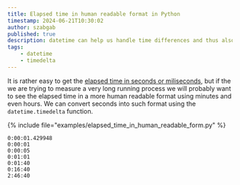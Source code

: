 ```yaml
---
title: Elapsed time in human readable format in Python
timestamp: 2024-06-21T10:30:02
author: szabgab
published: true
description: datetime can help us handle time differences and thus also elapsed time
tags:
    - datetime
    - timedelta
---
```


It is rather easy to get the [elapsed time in seconds or miliseconds](/elapsed-time-in-seconds), but if the we are
trying to measure a very long running process we will probably want to see the elapsed time in a more human readable
format using minutes and even hours. We can convert seconds into such format using the `datetime.timedelta` function.

{% include file="examples/elapsed_time_in_human_readable_form.py" %}

```
0:00:01.429948
0:00:01
0:00:05
0:01:01
0:01:40
0:16:40
2:46:40
```


